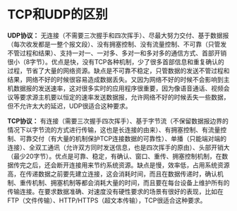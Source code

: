# TCP和UDP的区别

**UDP协议：** 无连接（不需要三次握手和四次挥手）、尽最大努力交付、基于数据报（每次收发都是一整个报文段）、没有拥塞控制、没有流量控制、不可靠（只管发不管过程和结果）、支持一对一、一对多、多对一和多对多的通信方式、首部开销很小（8字节）。优点是快，没有TCP各种机制，少了很多首部信息和重复确认的过程，节省了大量的网络资源。缺点是不可靠不稳定，只管数据的发送不管过程和结果，网络不好的时候很容易造成数据丢失。又因为网络不好的时候不会影响到主机数据报的发送速率，这对很多实时的应用程序很重要，因为像语音通话、视频会议等要求源主机要以恒定的速率发送数据报，允许网络不好的时候丢失一些数据，但不允许太大的延迟，UDP很适合这种要求。

**TCP协议：** 有连接（需要三次握手四次挥手）、基于字节流（不保留数据报边界的情况下以字节流的方式进行传输，这也是长连接的由来）、有拥塞控制、有流量控制、可靠交付（有大量的机制保护TCP连接数据的可靠性）、单播（只能端对端的连接）、全双工通讯（允许双方同时发送信息，也是四次挥手的原由）、头部开销大（最少20字节）。优点是可靠、稳定，有确认、窗口、重传、拥塞控制机制，在数据传完之后，还会断开连接用来节约系统资源。缺点是慢，效率低，占用系统资源高，在传递数据之前要先建立连接，这会消耗时间，而且在数据传递时，确认机制、重传机制、拥塞机制等都会消耗大量的时间，而且要在每台设备上维护所有的传输连接。在要求数据准确、对速度没有硬性要求的场景有很好的表现，比如在FTP（文件传输）、HTTP/HTTPS（超文本传输），TCP很适合这种要求。